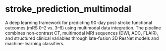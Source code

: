# stroke_prediction_multimodal
A deep learning framework for predicting 90-day post-stroke functional outcomes (mRS 0–2 vs. 3–6) using multimodal data integration. The pipeline combines non-contrast CT, multimodal MRI sequences (DWI, ADC, FLAIR), and structured clinical variables through late-fusion 3D ResNet models and machine-learning classifiers.
